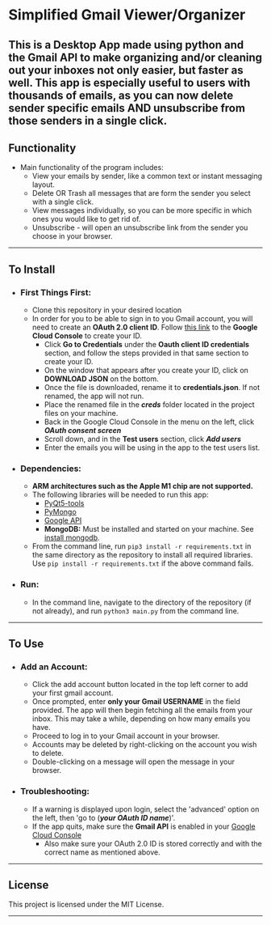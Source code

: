 # Simplified Gmail Viewer/Organizer #

This is a **Desktop App** made using python and the Gmail API to make organizing and/or cleaning out
your inboxes not only easier, but faster as well. This app is especially useful to users with thousands of emails, 
as you can now delete sender specific emails AND unsubscribe from those senders in a single click.
---
## Functionality
* Main functionality of the program includes:
    * View your emails by sender, like a common text or instant messaging layout.
    * Delete OR Trash all messages that are form the sender you select with a single click. 
    * View messages individually, so you can be more specific in which ones you would like to get rid of. 
    * Unsubscribe - will open an unsubscribe link from the sender you choose in your browser.
---
## To Install
* ### First Things First:
  * Clone this repository in your desired location
  * In order for you to be able to sign in to you Gmail account, you will need to create an **OAuth 2.0 client ID**.
  Follow [this link](https://developers.google.com/workspace/guides/create-credentials#desktop-app) to the **Google Cloud Console** to create your ID.
    * Click **Go to Credentials** under the **Oauth client ID credentials** section, and
    follow the steps provided in that same section to create your ID.
    * On the window that appears after you create your ID, click on **DOWNLOAD JSON** on the bottom.
    * Once the file is downloaded, rename it to **credentials.json**. If not renamed, the app will not run.
    * Place the renamed file in the ***creds*** folder located in the project files on your machine.
    * Back in the Google Cloud Console in the menu on the left, click ***OAuth consent screen***
    * Scroll down, and in the **Test users** section, click ***Add users***
    * Enter the emails you will be using in the app to the test users list.
* ### Dependencies:
    * **ARM architectures such as the Apple M1 chip are not supported.**
    * The following libraries will be needed to run this app:
      * [PyQt5-tools](https://pypi.org/project/pyqt5-tools/)
      * [PyMongo](https://pypi.org/project/pymongo/)
      * [Google API](https://developers.google.com/gmail/api/reference/rest)
      * **MongoDB:** Must be installed and started on your machine. See [install mongodb](https://www.mongodb.com/docs/manual/administration/install-community/).
    * From the command line, run ```pip3 install -r requirements.txt``` in the same directory as the repository to install all required libraries.
      Use ```pip install -r requirements.txt``` if the above command fails.
* ### Run:
    * In the command line, navigate to the directory of the repository (if not already), and run ```python3 main.py``` from the command line.
---
## To Use
* ### Add an Account:
  * Click the add account button located in the top left corner to add your first gmail account.
  * Once prompted, enter **only your Gmail USERNAME** in the field provided. The app will then begin fetching
  all the emails from your inbox. This may take a while, depending on how many emails you have.
  * Proceed to log in to your Gmail account in your browser.
  * Accounts may be deleted by right-clicking on the account you wish to delete.
  * Double-clicking on a message will open the message in your browser.
* ### Troubleshooting:
  * If a warning is displayed upon login, select the 'advanced' option on the left, then 'go to (***your OAuth ID name***)'.
  * If the app quits, make sure the **Gmail API** is enabled in your [Google Cloud Console](https://console.cloud.google.com/apis/dashboard)
    * Also make sure your OAuth 2.0 ID is stored correctly and with the correct name as mentioned above.

---
## License
This project is licensed under the MIT License.

---
